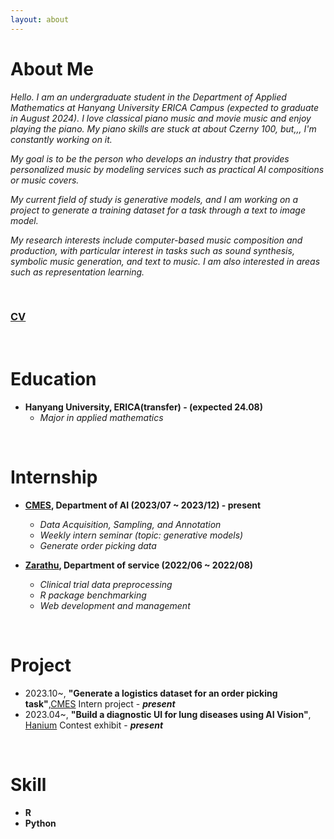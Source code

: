 ```yaml
---
layout: about 
---
```


# About Me


*Hello. I am an undergraduate student in the Department of Applied Mathematics at Hanyang University ERICA Campus (expected to graduate in August 2024). I love classical piano music and movie music and enjoy playing the piano. My piano skills are stuck at about Czerny 100, but,,, I'm constantly working on it.*

*My goal is to be the person who develops an industry that provides personalized music by modeling services such as practical AI compositions or music covers.*

*My current field of study is generative models, and I am working on a project to generate a training dataset for a task through a text to image model.*

*My research interests include computer-based music composition and production, with particular interest in tasks such as sound synthesis, symbolic music generation, and text to music. I am also interested in areas such as representation learning.*

<br/>


### [CV](https://qkrqjatn218.github.io/site/cv/CV.pdf)


<br/>

# Education
* **Hanyang University, ERICA(transfer) - (expected 24.08)**
   * *Major in applied mathematics*


<br/>

# Internship
* **[CMES](https://cmes3d.com/), Department of AI (2023/07 ~ 2023/12) - present**
  * *Data Acquisition, Sampling, and Annotation*
  * *Weekly intern seminar (topic: generative models)*
  * *Generate order picking data*

* **[Zarathu](https://www.zarathu.com/), Department of service (2022/06 ~ 2022/08)**
  * *Clinical trial data preprocessing*
  * *R package benchmarking*
  * *Web development and management*


<br/>

# Project
* 2023.10~, **"Generate a logistics dataset for an order picking task"**,[CMES](https://cmes3d.com/) Intern project - ***present***
* 2023.04~, **"Build a diagnostic UI for lung diseases using AI Vision"**, [Hanium](https://www.hanium.or.kr/portal/index.do) Contest exhibit - ***present***

<br/>

# Skill
* **R**
* **Python**




